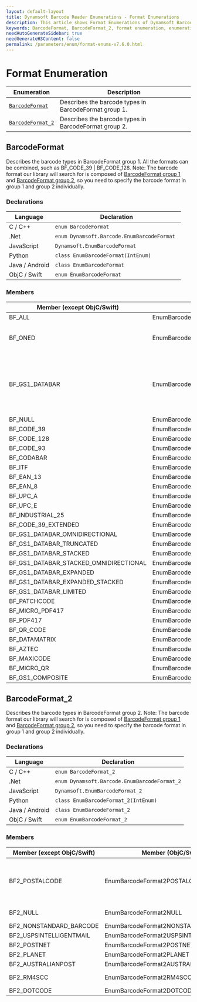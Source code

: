 ```yaml
---
layout: default-layout
title: Dynamsoft Barcode Reader Enumerations - Format Enumerations
description: This article shows Format Enumerations of Dynamsoft Barcode Reader.
keywords: BarcodeFormat, BarcodeFormat_2, format enumeration, enumeration
needAutoGenerateSidebar: true
needGenerateH3Content: false
permalink: /parameters/enum/format-enums-v7.6.0.html
---
```



# Format Enumeration

  | Enumeration | Description |
  |-------------|-------------|
  | [`BarcodeFormat`](#barcodeformat) | Describes the barcode types in BarcodeFormat group 1. |
  | [`BarcodeFormat_2`](#barcodeformat_2) | Describes the barcode types in BarcodeFormat group 2. |
  



## BarcodeFormat
Describes the barcode types in BarcodeFormat group 1. All the formats can be combined, such as BF_CODE_39 | BF_CODE_128. Note: The barcode format our library will search for is composed of [BarcodeFormat group 1](#barcodeformat) and [BarcodeFormat group 2](#barcodeformat_2), so you need to specify the barcode format in group 1 and group 2 individually.

### Declarations
   
| Language | Declaration |
| -------- | ----------- |
| C / C++ | `enum BarcodeFormat` |
| .Net | `enum Dynamsoft.Barcode.EnumBarcodeFormat ` |
| JavaScript | `Dynamsoft.EnumBarcodeFormat` |
| Python | `class EnumBarcodeFormat(IntEnum)` |
| Java / Android | `class EnumBarcodeFormat` |
| ObjC / Swift | `enum EnumBarcodeFormat` |


### Members
   
| Member (except ObjC/Swift) | Member (ObjC/Swift) | Value | Description |
| -------------------------- | ------------------- | ----- | ----------- |
| BF_ALL | EnumBarcodeFormatALL | -32505857 | All supported formats in [BarcodeFormat group 1](#barcodeformat). |
| BF_ONED | EnumBarcodeFormatONED  | 0x000007FF | Combined value of BF_CODABAR, BF_CODE_128, BF_CODE_39, BF_CODE_39_Extended, BF_CODE_93, BF_EAN_13, BF_EAN_8, INDUSTRIAL_25, BF_ITF, BF_UPC_A, BF_UPC_E. |
| BF_GS1_DATABAR | EnumBarcodeFormatGS1DATABAR | 0x0003F800 | Combined value of BF_GS1_DATABAR_OMNIDIRECTIONAL, BF_GS1_DATABAR_TRUNCATED, BF_GS1_DATABAR_STACKED, BF_GS1_DATABAR_STACKED_OMNIDIRECTIONAL, BF_GS1_DATABAR_EXPANDED, BF_GS1_DATABAR_EXPANDED_STACKED, BF_GS1_DATABAR_LIMITED. | 
| BF_NULL | EnumBarcodeFormatNULL | 0x00 | No barcode format in [BarcodeFormat group 1](#barcodeformat). |
| BF_CODE_39 | EnumBarcodeFormatCODE39 | 0x01 | Code 39 |
| BF_CODE_128 | EnumBarcodeFormatCODE128 | 0x02 | Code 128 |
| BF_CODE_93 | EnumBarcodeFormatCODE93 | 0x04 | Code 93 |
| BF_CODABAR | EnumBarcodeFormatCODABAR | 0x08 | Codabar |
| BF_ITF  | EnumBarcodeFormatITF | 0x10 | ITF |
| BF_EAN_13 | EnumBarcodeFormatEAN13 | 0x20 | EAN-13 |
| BF_EAN_8 | EnumBarcodeFormatEAN8 | 0x40 | EAN-8 |
| BF_UPC_A | EnumBarcodeFormatUPCA | 0x80 | UPC-A |
| BF_UPC_E | EnumBarcodeFormatUPCE | 0x100 | UPC-E |
| BF_INDUSTRIAL_25 | EnumBarcodeFormatINDUSTRIAL | 0x200 | Industrial 2 of 5 |
| BF_CODE_39_EXTENDED | EnumBarcodeFormatCODE39EXTENDED | 0x400 | Code 39 Extended |
| BF_GS1_DATABAR_OMNIDIRECTIONAL | EnumBarcodeFormatGS1DATABAROMNIDIRECTIONAL | 0x800 | GS1 Databar Omnidirectional |
| BF_GS1_DATABAR_TRUNCATED | EnumBarcodeFormatGS1DATABARTRUNCATED | 0x1000 | GS1 Databar Truncated |
| BF_GS1_DATABAR_STACKED | EnumBarcodeFormatGS1DATABARSTACKED | 0x2000 | GS1 Databar Stacked |
| BF_GS1_DATABAR_STACKED_OMNIDIRECTIONAL | EnumBarcodeFormatGS1DATABARSTACKEDOMNIDIRECTIONAL | 0x4000 | GS1 Databar Stacked Omnidirectional |
| BF_GS1_DATABAR_EXPANDED | EnumBarcodeFormatGS1DATABAREXPANDED | 0x8000 | GS1 Databar Expanded |
| BF_GS1_DATABAR_EXPANDED_STACKED | EnumBarcodeFormatGS1DATABAREXPANDEDSTACKED | 0x10000 | GS1 Databar Expanded Stacked |
| BF_GS1_DATABAR_LIMITED | EnumBarcodeFormatGS1DATABARLIMITED | 0x20000 | GS1 Databar Limited |
| BF_PATCHCODE | EnumBarcodeFormatPATCHCODE | 0x00040000 | Patch code |
| BF_MICRO_PDF417 | EnumBarcodeFormatMICROPDF417 | 0x00080000 | Micro PDF417 |
| BF_PDF417 | EnumBarcodeFormatPDF417 | 0x02000000 | PDF417 |
| BF_QR_CODE | EnumBarcodeFormatQRCODE | 0x04000000 | QRCode |
| BF_DATAMATRIX | EnumBarcodeFormatDATAMATRIX | 0x08000000 | DataMatrix |
| BF_AZTEC | EnumBarcodeFormatAZTEC | 0x10000000 | AZTEC |
| BF_MAXICODE | EnumBarcodeFormatMAXICODE | 0x20000000 | MAXICODE |
| BF_MICRO_QR | EnumBarcodeFormatMICROQR | 0x40000000 | Micro QR Code |
| BF_GS1_COMPOSITE | EnumBarcodeFormatGS1COMPOSITE | -2147483648 | GS1 Composite Code |






## BarcodeFormat_2
Describes the barcode types in BarcodeFormat group 2. Note: The barcode format our library will search for is composed of [BarcodeFormat group 1](#barcodeformat) and [BarcodeFormat group 2](#barcodeformat_2), so you need to specify the barcode format in group 1 and group 2 individually.


### Declarations
   
| Language | Declaration |
| -------- | ----------- |
| C / C++ | `enum BarcodeFormat_2` |
| .Net | `enum Dynamsoft.Barcode.EnumBarcodeFormat_2` |
| JavaScript | `Dynamsoft.EnumBarcodeFormat_2` |
| Python | `class EnumBarcodeFormat_2(IntEnum)` |
| Java / Android | `class EnumBarcodeFormat_2` |
| ObjC / Swift | `enum EnumBarcodeFormat_2` |


### Members
   
| Member (except ObjC/Swift) | Member (ObjC/Swift) | Value | Description |
| -------------------------- | ------------------- | ----- | ----------- |
| BF2_POSTALCODE | EnumBarcodeFormat2POSTALCODE | 0x01F00000 | Combined value of BF2_USPSINTELLIGENTMAIL, BF2_POSTNET, BF2_PLANET, BF2_AUSTRALIANPOST, BF2_RM4SCC. |
| BF2_NULL | EnumBarcodeFormat2NULL | 0x00 | No barcode format in [BarcodeFormat group 2](#barcodeformat_2). |
| BF2_NONSTANDARD_BARCODE | EnumBarcodeFormat2NONSTANDARDBARCODE | 0x01 | Nonstandard barcode |
| BF2_USPSINTELLIGENTMAIL | EnumBarcodeFormat2USPSINTELLIGENTMAIL | 0x00100000 | USPS Intelligent Mail |
| BF2_POSTNET | EnumBarcodeFormat2POSTNET | 0x00200000 | Postnet |
| BF2_PLANET | EnumBarcodeFormat2PLANET | 0x00400000 | Planet |
| BF2_AUSTRALIANPOST | EnumBarcodeFormat2AUSTRALIANPOST | 0x00800000 | Australian Post |
| BF2_RM4SCC | EnumBarcodeFormat2RM4SCC | 0x01000000 | Royal Mail 4-State Customer Barcode |
| BF2_DOTCODE | EnumBarcodeFormat2DOTCODE | 0x02 | DotCode |

